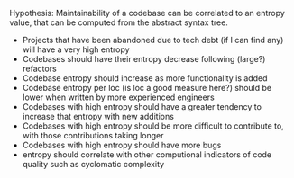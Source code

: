 Hypothesis: Maintainability of a codebase can be correlated to an entropy value, that can be computed from the abstract syntax tree.

- Projects that have been abandoned due to tech debt (if I can find any) will have a very high entropy
- Codebases should have their entropy decrease following (large?) refactors
- Codebase entropy should increase as more functionality is added
- Codebase entropy per loc (is loc a good measure here?) should be lower when written by more experienced engineers
- Codebases with high entropy should have a greater tendency to increase that entropy with new additions
- Codebases with high entropy should be more difficult to contribute to, with those contributions taking longer
- Codebases with high entropy should have more bugs
- entropy should correlate with other computional indicators of code quality such as cyclomatic complexity

